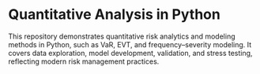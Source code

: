 # Quantitative Analysis in Python
This repository demonstrates quantitative risk analytics and modeling methods in Python, such as VaR, EVT, and frequency–severity modeling. It covers data exploration, model development, validation, and stress testing, reflecting modern risk management practices.
